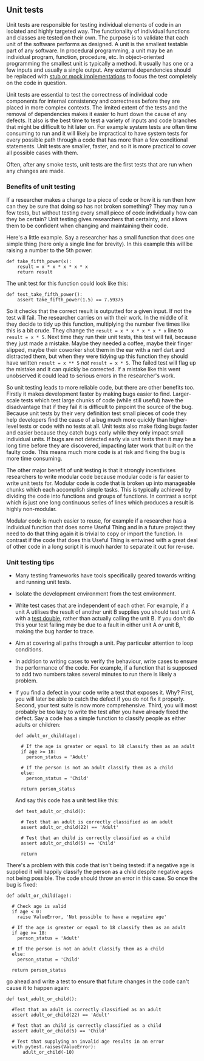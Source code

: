 ## Unit tests

Unit tests are responsible for testing individual elements of code in an isolated and highly targeted way. 
The functionality of individual functions and classes are tested on their own. 
The purpose is to validate that each unit of the software performs as designed. 
A unit is the smallest testable part of any software. In procedural programming, a unit may be an individual program, function, procedure, etc.
In object-oriented programming the smallest unit is typically a method. 
It usually has one or a few inputs and usually a single output. 
Any external dependencies should be replaced with [stub or mock implementations](#Use_test_doubles_stubs_mocking_where_appropriate) to focus the test completely on the code in question.

Unit tests are essential to test the correctness of individual code components for internal consistency and correctness before they are placed in more complex contexts. 
The limited extent of the tests and the removal of dependencies makes it easier to hunt down the cause of any defects. 
It also is the best time to test a variety of inputs and code branches that might be difficult to hit later on. 
For example system tests are often time consuming to run and it will likely be impractical to have system tests for every possible path through a code that has more than a few conditional statements. 
Unit tests are smaller, faster, and so it is more practical to cover all possible cases with them.

Often, after any smoke tests, unit tests are the first tests that are run when any changes are made.

<a name="Benefits_of_unit_testing"></a>
### Benefits of unit testing

If a researcher makes a change to a piece of code or how it is run then how can they be sure that doing so has not broken something?
They may run a few tests, but without testing every small piece of code individually how can they be certain? 
Unit testing gives researchers that certainty, and allows them to be confident when changing and maintaining their code.

Here's a little example. 
Say a researcher has a small function that does one simple thing (here only a single line for brevity). 
In this example this will be raising a number to the 5th power:
```
def take_fifth_power(x):
    result = x * x * x * x * x
    return result
```

The unit test for this function could look like this:
```
def test_take_fifth_power():
    assert take_fifth_power(1.5) == 7.59375
```

So it checks that the correct result is outputted for a given input. If not the test will fail. 
The researcher carries on with their work. 
In the middle of it they decide to tidy up this function, multiplying the number five times like this is a bit crude. 
They change the `result = x * x * x * x * x` line to `result = x * 5`. 
Next time they run their unit tests, this test will fail, because they just made a mistake. 
Maybe they needed a coffee, maybe their finger slipped, maybe their coworker shot them in the ear with a nerf dart and distracted them, but when they were tidying up this function they should have written `result = x ** 5` *not* `result = x * 5`. 
The failed test will flag up the mistake and it can quickly be corrected. 
If a mistake like this went unobserved it could lead to serious errors in the researcher's work.

So unit testing leads to more reliable code, but there are other benefits too. 
Firstly it makes development faster by making bugs easier to find. 
Larger-scale tests which test large chunks of code (while still useful) have the disadvantage that if they fail it is difficult to pinpoint the source of the bug. 
Because unit tests by their very definition test small pieces of code they help developers find the cause of a bug much more quickly than higher-level tests or code with no tests at all. 
Unit tests also make fixing bugs faster and easier because they catch bugs early while they only impact small individual units. 
If bugs are not detected early via unit tests then it may be a long time before they are discovered, impacting later work that built on the faulty code. 
This means much more code is at risk and fixing the bug is more time consuming.

The other major benefit of unit testing is that it strongly incentivises researchers to write modular code because modular code is far easier to write unit tests for. 
Modular code is code that is broken up into manageable chunks which each accomplish simple tasks. 
This is typically achieved by dividing the code into functions and groups of functions. 
In contrast a script which is just one long continuous series of lines which produces a result is highly non-modular.

Modular code is much easier to reuse, for example if a researcher has a individual function that does some Useful Thing and in a future project they need to do that thing again it is trivial to copy or import the function. 
In contrast if the code that does this Useful Thing is entwined with a great deal of other code in a long script it is much harder to separate it out for re-use.

<a name="Unit_testing_tips"></a>
### Unit testing tips

- Many testing frameworks have tools specifically geared towards writing and running unit tests.
- Isolate the development environment from the test environment.
- Write test cases that are independent of each other. 
For example, if a unit A utilises the result of another unit B supplies you should test unit A with a [test double](#Use_test_doubles_stubs_mocking_where_appropriate), rather than actually calling the unit B. 
If you don't do this your test failing may be due to a fault in either unit A *or* unit B, making the bug harder to trace.
- Aim at covering all paths through a unit. 
Pay particular attention to loop conditions.
- In addition to writing cases to verify the behaviour, write cases to ensure the performance of the code. 
For example, if a function that is supposed to add two numbers takes several minutes to run there is likely a problem.
- If you find a defect in your code write a test that exposes it. 
Why? First, you will later be able to catch the defect if you do not fix it properly. Second, your test suite is now more comprehensive. Third, you will most probably be too lazy to write the test after you have already fixed the defect. Say a code has a simple function to classify people as either adults or children:

  ```
  def adult_or_child(age):

    # If the age is greater or equal to 18 classify them as an adult
    if age >= 18:
      person_status = 'Adult'

    # If the person is not an adult classify them as a child
    else:
      person_status = 'Child'

    return person_status
  ```

  And say this code has a unit test like this:

  ```
  def test_adult_or_child():

    # Test that an adult is correctly classified as an adult
    assert adult_or_child(22) == 'Adult'

    # Test that an child is correctly classified as a child
    assert adult_or_child(5) == 'Child'

    return
  ```

There's a problem with this code that isn't being tested: if a negative age is supplied it will happily classify the person as a child despite negative ages not being possible. The code should throw an error in this case. So once the bug is fixed:
```
def adult_or_child(age):

  # Check age is valid
  if age < 0:
    raise ValueError, 'Not possible to have a negative age'

  # If the age is greater or equal to 18 classify them as an adult
  if age >= 18:
    person_status = 'Adult'

  # If the person is not an adult classify them as a child
  else:
    person_status = 'Child'

  return person_status
```

go ahead and write a test to ensure that future changes in the code can't cause it to happen again:
```  
def test_adult_or_child():

  #Test that an adult is correctly classified as an adult
  assert adult_or_child(22) == 'Adult'

  # Test that an child is correctly classified as a child
  assert adult_or_child(5) == 'Child'

  # Test that supplying an invalid age results in an error
  with pytest.raises(ValueError):
      adult_or_child(-10)
```
